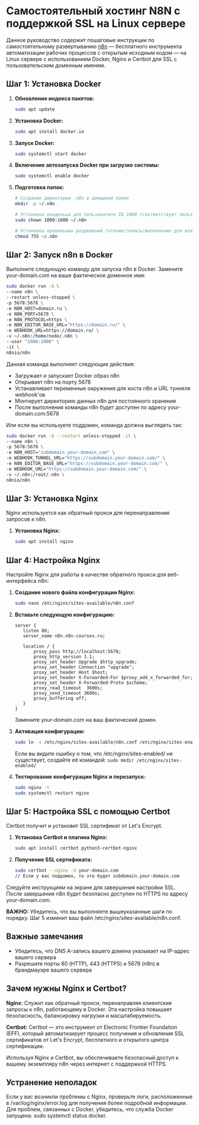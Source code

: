 # Самостоятельный хостинг N8N с поддержкой SSL на Linux сервере

Данное руководство содержит пошаговые инструкции по самостоятельному развертыванию [n8n](https://n8n.io) — бесплатного инструмента автоматизации рабочих процессов с открытым исходным кодом — на Linux сервере с использованием Docker, Nginx и Certbot для SSL с пользовательским доменным именем.

## Шаг 1: Установка Docker

1. **Обновление индекса пакетов:**
   ```bash
   sudo apt update
   ```

2. **Установка Docker:**
   ```bash
   sudo apt install docker.io
   ```

3. **Запуск Docker:**
   ```bash
   sudo systemctl start docker
   ```

4. **Включение автозапуска Docker при загрузке системы:**
   ```bash
   sudo systemctl enable docker
   ```

5. **Подготовка папок:**
   ```bash
   # Создание директории .n8n в домашней папке
   mkdir -p ~/.n8n

   # Установка владельца для пользователя ID 1000 (соответствует пользователю контейнера)
   sudo chown 1000:1000 ~/.n8n

   # Установка правильных разрешений (чтение/запись/выполнение для владельца, чтение/выполнение для группы)
   chmod 755 ~/.n8n
   ```

## Шаг 2: Запуск n8n в Docker

Выполните следующую команду для запуска n8n в Docker. Замените your-domain.com на ваше фактическое доменное имя:

```bash
sudo docker run -d \
--name n8n \
--restart unless-stopped \
-p 5678:5678 \
-e N8N_HOST=domain.ru \
-e N8N_PORT=5678 \
-e N8N_PROTOCOL=https \
-e N8N_EDITOR_BASE_URL="https://domain.ru/" \
-e WEBHOOK_URL=https://domain.ru/ \
-v ~/.n8n:/home/node/.n8n \
--user "1000:1000" \
-it \
n8nio/n8n
```

Данная команда выполняет следующие действия:

- Загружает и запускает Docker образ n8n
- Открывает n8n на порту 5678
- Устанавливает переменные окружения для хоста n8n и URL туннеля webhook'ов
- Монтирует директорию данных n8n для постоянного хранения
- После выполнения команды n8n будет доступен по адресу your-domain.com:5678

Или если вы используете поддомен, команда должна выглядеть так:

```bash
sudo docker run -d --restart unless-stopped -it \
--name n8n \
-p 5678:5678 \
-e N8N_HOST="subdomain.your-domain.com" \
-e WEBHOOK_TUNNEL_URL="https://subdomain.your-domain.com/" \
-e N8N_EDITOR_BASE_URL="https://subdomain.your-domain.com/" \
-e WEBHOOK_URL="https://subdomain.your-domain.com/" \
-v ~/.n8n:/root/.n8n \
n8nio/n8n
```

## Шаг 3: Установка Nginx

Nginx используется как обратный прокси для перенаправления запросов к n8n.

1. **Установка Nginx:**
   ```bash
   sudo apt install nginx
   ```

## Шаг 4: Настройка Nginx

Настройте Nginx для работы в качестве обратного прокси для веб-интерфейса n8n:

1. **Создание нового файла конфигурации Nginx:**
   ```bash
   sudo nano /etc/nginx/sites-available/n8n.conf
   ```

2. **Вставьте следующую конфигурацию:**
   ```nginx
   server {
      listen 80;
      server_name n8n.n8n-courses.ru;
  
      location / {
          proxy_pass http://localhost:5678;
          proxy_http_version 1.1;
          proxy_set_header Upgrade $http_upgrade;
          proxy_set_header Connection "upgrade";
          proxy_set_header Host $host;
          proxy_set_header X-Forwarded-For $proxy_add_x_forwarded_for;
          proxy_set_header X-Forwarded-Proto $scheme;
          proxy_read_timeout  3600s;
          proxy_send_timeout 3600s;
          proxy_buffering off;
      }
   }
   ```
   Замените your-domain.com на ваш фактический домен.

3. **Активация конфигурации:**
   ```bash
   sudo ln -s /etc/nginx/sites-available/n8n.conf /etc/nginx/sites-enabled/
   ```

   Если вы видите ошибку о том, что /etc/nginx/sites-enabled/ не существует, создайте её командой: `sudo mkdir /etc/nginx/sites-enabled/`

4. **Тестирование конфигурации Nginx и перезапуск:**
   ```bash
   sudo nginx -t
   sudo systemctl restart nginx
   ```

## Шаг 5: Настройка SSL с помощью Certbot

Certbot получит и установит SSL сертификат от Let's Encrypt.

1. **Установка Certbot и плагина Nginx:**
   ```bash
   sudo apt install certbot python3-certbot-nginx
   ```

2. **Получение SSL сертификата:**
   ```bash
   sudo certbot --nginx -d your-domain.com
   // Если у вас поддомен, то это будет subdomain.your-domain.com
   ```

Следуйте инструкциям на экране для завершения настройки SSL.
После завершения n8n будет безопасно доступен по HTTPS по адресу your-domain.com.

**ВАЖНО:** Убедитесь, что вы выполняете вышеуказанные шаги по порядку. Шаг 5 изменит ваш файл /etc/nginx/sites-available/n8n.conf.

## Важные замечания

- Убедитесь, что DNS A-запись вашего домена указывает на IP-адрес вашего сервера
- Разрешите порты 80 (HTTP), 443 (HTTPS) и 5678 (n8n) в брандмауэре вашего сервера

## Зачем нужны Nginx и Certbot?

**Nginx:** Служит как обратный прокси, перенаправляя клиентские запросы к n8n, работающему в Docker. Эта настройка повышает безопасность, балансировку нагрузки и масштабируемость.

**Certbot:** Certbot — это инструмент от Electronic Frontier Foundation (EFF), который автоматизирует процесс получения и обновления SSL сертификатов от Let's Encrypt, бесплатного и открытого центра сертификации.

Используя Nginx и Certbot, вы обеспечиваете безопасный доступ к вашему экземпляру n8n через интернет с поддержкой HTTPS.

## Устранение неполадок

Если у вас возникли проблемы с Nginx, проверьте логи, расположенные в /var/log/nginx/error.log для получения более подробной информации.
Для проблем, связанных с Docker, убедитесь, что служба Docker запущена: sudo systemctl status docker.
